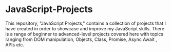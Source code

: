 # JavaScript-Projects
This repository, "JavaScript Projects," contains a collection of projects that I have created in order to showcase and improve my JavaScript skills. There is a range of beginner to advanced-level projects covered here with topics ranging from DOM manipulation, Objects, Class, Promise, Async Await , APIs etc.
